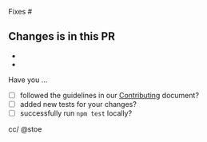 Fixes #

Changes is in this PR
-
-
-

Have you ...
- [ ] followed the guidelines in our [Contributing](./CONTRIBUTING.md) document?
- [ ] added new tests for your changes?
- [ ] successfully run `npm test` locally?

cc/ @stoe
